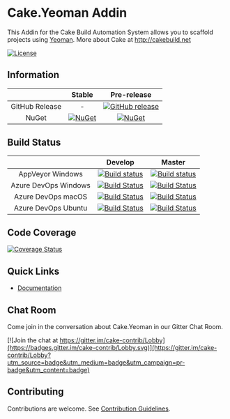 # Cake.Yeoman Addin

This Addin for the Cake Build Automation System allows you to scaffold projects using [Yeoman](http://yeoman.io/).
More about Cake at http://cakebuild.net

[![License](http://img.shields.io/:license-mit-blue.svg)](http://cake-contrib.mit-license.org)

## Information

| |Stable|Pre-release|
|:--:|:--:|:--:|
|GitHub Release|-|[![GitHub release](https://img.shields.io/github/release/cake-contrib/Cake.Yeoman.svg)](https://github.com/cake-contrib/Cake.Yeoman/releases/latest)|
|NuGet|[![NuGet](https://img.shields.io/nuget/v/Cake.Yeoman.svg)](https://www.nuget.org/packages/Cake.Yeoman)|[![NuGet](https://img.shields.io/nuget/vpre/Cake.Yeoman.svg)](https://www.nuget.org/packages/Cake.Yeoman)|

## Build Status

| | Develop | Master |
|:--:|:--:|:--:|
|AppVeyor Windows|[![Build status](https://ci.appveyor.com/api/projects/status/1pvi5xjaeb7ex95g/branch/develop?svg=true)](https://ci.appveyor.com/project/cakecontrib/cake-yeoman/branch/develop)|[![Build status](https://ci.appveyor.com/api/projects/status/1pvi5xjaeb7ex95g/branch/master?svg=true)](https://ci.appveyor.com/project/cakecontrib/cake-yeoman/branch/master)|
|Azure DevOps Windows|[![Build Status](https://dev.azure.com/cake-contrib/Cake.Yeoman/_apis/build/status/cake-contrib.Cake.Yeoman?branchName=develop&jobName=Windows)](https://dev.azure.com/cake-contrib/Cake.Yeoman/_build/latest?definitionId=26&branchName=develop)|[![Build Status](https://dev.azure.com/cake-contrib/Cake.Yeoman/_apis/build/status/cake-contrib.Cake.Yeoman?branchName=master&jobName=Windows)](https://dev.azure.com/cake-contrib/Cake.Yeoman/_build/latest?definitionId=26&branchName=master)|
|Azure DevOps macOS|[![Build Status](https://dev.azure.com/cake-contrib/Cake.Yeoman/_apis/build/status/cake-contrib.Cake.Yeoman?branchName=develop&jobName=macOS)](https://dev.azure.com/cake-contrib/Cake.Yeoman/_build/latest?definitionId=26&branchName=develop)|[![Build Status](https://dev.azure.com/cake-contrib/Cake.Yeoman/_apis/build/status/cake-contrib.Cake.Yeoman?branchName=master&jobName=macOS)](https://dev.azure.com/cake-contrib/Cake.Yeoman/_build/latest?definitionId=26&branchName=master)|
|Azure DevOps Ubuntu|[![Build Status](https://dev.azure.com/cake-contrib/Cake.Yeoman/_apis/build/status/cake-contrib.Cake.Yeoman?branchName=develop&jobName=Ubuntu)](https://dev.azure.com/cake-contrib/Cake.Yeoman/_build/latest?definitionId=26&branchName=develop)|[![Build Status](https://dev.azure.com/cake-contrib/Cake.Yeoman/_apis/build/status/cake-contrib.Cake.Yeoman?branchName=master&jobName=Ubuntu)](https://dev.azure.com/cake-contrib/Cake.Yeoman/_build/latest?definitionId=26&branchName=master)|

## Code Coverage

[![Coverage Status](https://coveralls.io/repos/github/cake-contrib/Cake.Yeoman/badge.svg?branch=develop)](https://coveralls.io/github/cake-contrib/Cake.Yeoman?branch=develop)

## Quick Links

- [Documentation](https://cake-contrib.github.io/Cake.Yeoman)

## Chat Room

Come join in the conversation about Cake.Yeoman in our Gitter Chat Room.

[![Join the chat at https://gitter.im/cake-contrib/Lobby](https://badges.gitter.im/cake-contrib/Lobby.svg)](https://gitter.im/cake-contrib/Lobby?utm_source=badge&utm_medium=badge&utm_campaign=pr-badge&utm_content=badge)

## Contributing

Contributions are welcome. See [Contribution Guidelines].

[Contribution Guidelines]: CONTRIBUTING.md
